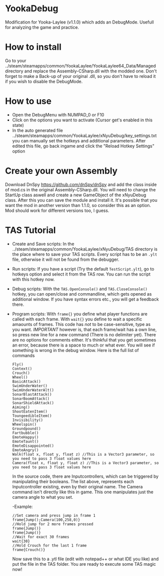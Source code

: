 # YookaDebug
Modification for Yooka-Laylee (v1.1.0) which adds an DebugMode. Usefull for analyzing the game and practice.

# How to install
Go to your ../steam/steamapps/common/YookaLaylee/YookaLaylee64_Data/Managed directory and replace the Assembly-CSharp.dll with the modded one. Don't forget to make a Back-up of your original .dll, so you don't have to reload it if you wish to disable the DebugMode.

# How to use
- Open the DebugMenu with NUMPAD_0 or F10
- Click on the options you want to activate (Cursor get's enabled in this state)
- In the auto generated file ../steam/steamapps/common/YookaLaylee/xNyuDebug/key_settings.txt you can manually set the hotkeys and additional parameters. After edited this file, go back ingame and click the "Reload Hotkey Settings" option

# Create your own Assembly
Download DnSpy https://github.com/dnSpy/dnSpy and add the class inside of mod.cs in the original Assembly-CSharp.dll. You will need to change the StartUp class aswell and create a new GameObject of the xNyuDebug class. After this you can save the module and install it.
It's possible that you want the mod in another version than 1.1.0, so consider this as an option. Mod should work for different versions too, I guess.

# TAS Tutorial
- Create and Save scripts:
  In the ../steam/steamapps/common/YookaLaylee/xNyuDebug/TAS directory is the place where to save your TAS scripts. Every script has to be an `.ylt` file, otherwise it
  will not be found from the debugger.
- Run scripts:
  If you have a script (Try the default `TestScript.ylt`), go to hotkeys option and select it from the TAS row. You can run the script with this hotkey now.
- Debug scripts:
  With the `TAS.OpenConsole()` and `TAS.CloseConsole()` hotkey, you can open/close and commandline, which gets opened as additional window. If you have syntax errors
  etc., you will get a feedback there.
- Program scripts:
  With `frame{}` you define what player functions are called with each frame. With `wait{}` you define to wait a specific amaounts of frames. This code has *not* to be
  case-sensitive, type as you want. *IMPORTANT* however is, that each frame/wait has a own line, so press new line for a new command (There is no delimiter yet).
  There are no options for comments either. It's thinkful that you get sometimes an error, because there is a space to much or what ever. You will see if something
  is wrong in the debug window. Here is the full list of commands
  
  ```
  Fly()
  Context()
  Crouch()
  Wheel()
  BasicAttack()
  SwimUnderWater()
  SwimUnderWaterAlt()
  SonarBlastAttack()
  SonarBoomAttack()
  SonarShieldAttack()
  Aiming()
  ShootEatenItem()
  ToungeedibleItem()
  Invisibility()
  Wheelspin()
  Groundpound()
  Fartbubble()
  EmoteHappy()
  EmoteTaunt()
  EmoteDisappointed()
  EmoteAngry()
  Walk(float x, float y, float z) //This is a Vector3 parameter, so you need to pass 3 float values here
  Camera(float x, float y, float z) //This is a Vector3 parameter, so you need to pass 3 float values here
  ```
  
  In the source code, there are Inputcontrollers, which can be triggered by manipulating their booleans. The list above, represents each Inputcontroller existing,
  even by their original name. The Camera command isn't directly like this in game. This one manipulates just the camera angle to what you set.
  
  -Example:
  ```
  //Set camera and press jump in frame 1
  frame{Jump();Camera(100,258,0)}
  //Hold jump for 2 more frames pressed
  frame{Jump()}
  frame{Jump()}
  //Wait for exact 30 frames
  wait{30}
  //Hold Crouch for the last 1 frame
  frame{Crouch()}
  ```
  
  Now save this to a .ytl file (edit with notepad++ or what IDE you like) and put the file in the TAS folder. You are ready to execute some TAS magic now!
 
